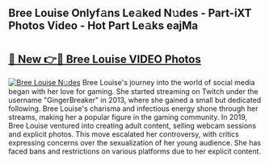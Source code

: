 ## Bree Louise Onlyf𝚊ns Le𝚊ked N𝚞des - Part-iXT Photos Video - Hot Part Le𝚊ks eajMa

# <h2><a href="http://ac51964.deff.icu/?id=Bree+Louise">🔗 New 👉🔴 Bree Louise VIDEO Photos</a></h2>

[![Bree Louise N𝚞des](https://i.imgur.com/rIISA9y.gif)](http://ac51964.deff.icu/?id=Bree+Louise)
Bree Louise's journey into the world of social media began with her love for gaming. She started streaming on Twitch under the username "GingerBreaker" in 2013, where she gained a small but dedicated following. Bree Louise's charisma and infectious energy shone through her streams, making her a popular figure in the gaming community. In 2019, Bree Louise ventured into creating adult content, selling webcam sessions and explicit photos. This move escalated her controversy, with critics expressing concerns over the sexualization of her young audience. She has faced bans and restrictions on various platforms due to her explicit content.
